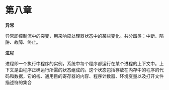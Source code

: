 # 第八章

**异常**

异常即控制流中的突变，用来响应处理器状态中的某些变化。共分四类：中断、陷阱、故障、终止。

**进程**

进程即一个执行中程序的实例，系统中每个程序都运行在某个进程的上下文中。上下文是由程序正确运行所需的状态组成的。这个状态包括存放在内存中的程序的代码和数据，它的栈、通用目的寄存器的内容、程序计数器、环境变量以及打开文件描述符的集合